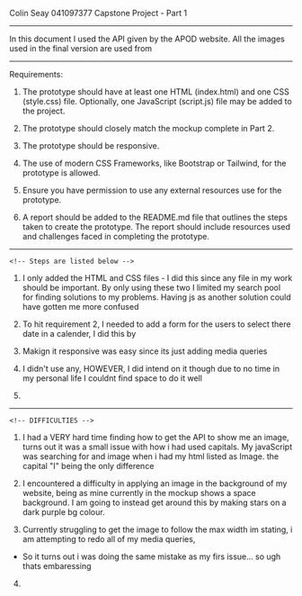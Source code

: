 Colin Seay
041097377
Capstone Project - Part 1
_________________
In this document I used the API given by the APOD website. All the images used in the final version are used from 

_______________
Requirements: 
1. The prototype should have at least one HTML (index.html) and one CSS (style.css) file. Optionally, one JavaScript (script.js) file may be added to the project.  
    <!-- Completed -->

2. The prototype should closely match the mockup complete in Part 2. 
    <!-- Completed -->
3. The prototype should be responsive.
    <!-- Completed -->
4. The use of modern CSS Frameworks, like Bootstrap or Tailwind, for the prototype is allowed. 
    <!-- Completed -->
5. Ensure you have permission to use any external resources use for the prototype.
    <!-- Completed -->
6. A report should be added to the README.md file that outlines the steps taken to create the prototype. The report should include resources used and challenges faced in completing the prototype.
    <!-- Listed Below -->

__________________
    
    <!-- Steps are listed below -->

1. I only added the HTML and CSS files - I did this since any file in my work should be important. By only using these two I limited my search pool for finding solutions to my problems. Having js as another solution could have gotten me more confused

2. To hit requirement 2, I needed to add a form for the users to select there date in a calender, I did this by

3. Makign it responsive was easy since its just adding media queries


4. I didn't use any, HOWEVER, I did intend on it though due to no time in my personal life I couldnt find space to do it well

5. 


---------------------------
    <!-- DIFFICULTIES -->

1. I had a VERY hard time finding how to get the API to show me an image, turns out it was a small issue with how i had used capitals. My javaScript was searching for and image when i had my html listed as Image. the capital "I" being the only difference

2. I encountered a difficulty in applying an image in the background of my website, being as mine currently in the mockup shows a space background. I am going to instead get around this by making stars on a dark purple bg colour.

3. Currently struggling to get the image to follow the max width im stating, i am attempting to redo all of my media queries,
-   So it turns out i was doing the same mistake as my firs issue... so ugh thats embaressing

4. 